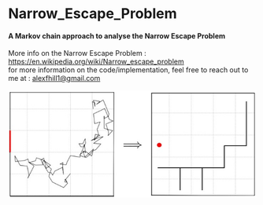 # Narrow_Escape_Problem
#### A Markov chain approach to analyse the Narrow Escape Problem <br/>
More info on the Narrow Escape Problem : https://en.wikipedia.org/wiki/Narrow_escape_problem <br/>
for more information on the code/implementation, feel free to reach out to me at : alexfhill1@gmail.com <br/>
<br/>
![Narrow Escape](narrow_escape_plot.png)
